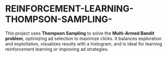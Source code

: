 # REINFORCEMENT-LEARNING-THOMPSON-SAMPLING-
This project uses **Thompson Sampling** to solve the **Multi-Armed Bandit problem**, optimizing ad selection to maximize clicks. It balances exploration and exploitation, visualizes results with a histogram, and is ideal for learning reinforcement learning or improving ad strategies.
